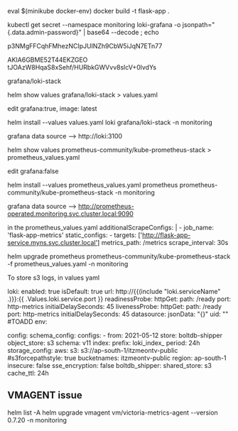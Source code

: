 eval $(minikube docker-env)
docker build -t flask-app .




kubectl get secret --namespace monitoring loki-grafana -o jsonpath="{.data.admin-password}" | base64 --decode ; echo



p3NMgFFCqhFMhezNCIpJUlNZh9CbW5iJqN7ETn77

AKIA6GBME52T44EKZGEO
tJOAzW8HqaS8xSehf/HURbkGWVvv8slcV+0lvdYs




grafana/loki-stack
>
helm show values grafana/loki-stack > values.yaml 
>
edit grafana:true, image: latest
>
helm install --values values.yaml loki grafana/loki-stack -n monitoring
>
grafana data source --> http://loki:3100




helm show values prometheus-community/kube-prometheus-stack > prometheus_values.yaml
>
edit grafana:false
>
helm install --values prometheus_values.yaml prometheus prometheus-community/kube-prometheus-stack -n monitoring
>
grafana data source --> http://prometheus-operated.monitoring.svc.cluster.local:9090



in the prometheus_values.yaml
    additionalScrapeConfigs: |
      - job_name: 'flask-app-metrics'
        static_configs:
          - targets: ['http://flask-app-service.myns.svc.cluster.local']
        metrics_path: /metrics
        scrape_interval: 30s

helm upgrade prometheus prometheus-community/kube-prometheus-stack -f prometheus_values.yaml -n monitoring



To store s3 logs, in values yaml


loki:
  enabled: true
  isDefault: true
  url: http://{{(include "loki.serviceName" .)}}:{{ .Values.loki.service.port }}
  readinessProbe:
    httpGet:
      path: /ready
      port: http-metrics
    initialDelaySeconds: 45
  livenessProbe:
    httpGet:
      path: /ready
      port: http-metrics
    initialDelaySeconds: 45
  datasource:
    jsonData: "{}"
    uid: ""
#TOADD
  env:

  config:
    schema_config:
      configs:
        - from: 2021-05-12
          store: boltdb-shipper
          object_store: s3
          schema: v11
          index:
            prefix: loki_index_
            period: 24h
    storage_config:
      aws:
        s3: s3://ap-south-1/itzmeontv-public
        #s3forcepathstyle: true
        bucketnames: itzmeontv-public
        region: ap-south-1
        insecure: false
        sse_encryption: false
      boltdb_shipper:
        shared_store: s3
        cache_ttl: 24h



VMAGENT issue
------------	
helm list -A
helm upgrade vmagent vm/victoria-metrics-agent --version 0.7.20 -n monitoring
